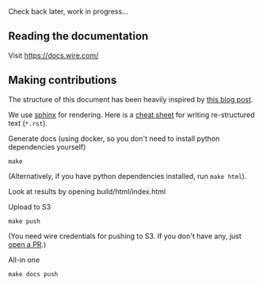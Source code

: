 Check back later, work in progress...


## Reading the documentation

Visit https://docs.wire.com/


## Making contributions

The structure of this document has been heavily inspired by [this blog
post](https://www.divio.com/blog/documentation/).

We use [sphinx](http://sphinx-doc.org/) for rendering.  Here is a [cheat
sheet](http://docutils.sourceforge.net/docs/user/rst/quickref.html)
for writing re-structured text (`*.rst`).

Generate docs (using docker, so you don't need to install python dependencies yourself)

```
make
```

(Alternatively, if you have python dependencies installed, run `make html`).


Look at results by opening build/html/index.html

Upload to S3

```
make push
```

(You need wire credentials for pushing to S3.  If you don't have any,
just [open a PR](https://github.com/wireapp/wire-docs/).)

All-in one

```
make docs push
```
